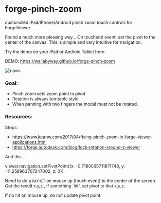 # forge-pinch-zoom
customized iPad/IPhone/Android pinch zoom touch controls for ForgeViewer

Found a much more pleasing way...
On touchend event, set the pivot to the center of the canvas.
This is simple and very intuitive for navigation.

Try the demo on your iPad or Android Tablet here:

DEMO: https://wallabyway.github.io/forge-pinch-zoom

![navis](https://user-images.githubusercontent.com/440241/70171493-a9971880-1683-11ea-9f66-0c981f007333.jpg)


### Goal:

- Pinch zoom sets zoom point to pivot. 
- Rotation is always turntable style. 
- When panning with two fingers the model must not be rotated.


### Resources:

Steps:
- https://www.keanw.com/2017/04/fixing-pinch-zoom-in-forge-viewer-applications.html
- https://forge.autodesk.com/blog/lock-rotation-around-z-viewer
 
 
And this…
 
viewer.navigation.setPivotPoint({x: -0.7180065711871748, y: -11.258963707247002, z: 0})
 
 
Need to do a `RAYHIT` on mouse up (touch event) to the center of the screen.  Get the result x,y,z , if something 'hit', set  pivot to that x,y,z.

If no hit on mouse up, do not update pivot point.
